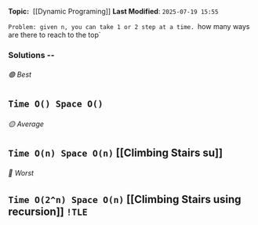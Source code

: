 **Topic:**  [[Dynamic Programing]]
**Last Modified**:  `2025-07-19 15:55`

`Problem: given n, you can take 1 or 2 step at a time.
`how many ways are there to reach to the top`

### Solutions -- 

###### 🟢 Best
 `Time O() Space O()` 
----------------------------------------------------------------------------------------------
###### 🟡 Average
 `Time O(n) Space O(n)` [[Climbing Stairs su]]
----------------------------------------------------------------------------------------------
###### 🔴 Worst
 `Time O(2^n) Space O(n)` [[Climbing Stairs using recursion]] `!TLE` 
----------------------------------------------------------------------------------------------

